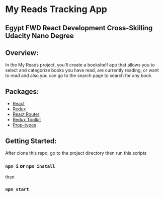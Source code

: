 # My Reads Tracking App 
## Egypt FWD React Development Cross-Skilling Udacity Nano Degree

## Overview:
In the My Reads project, you'll create a bookshelf app that allows you to select and categorize books you have read, are currently reading, or want to read and also you can go to the search page to search for any book.

## Packages:
-   [React](https://reactjs.org/)
-   [Redux](https://redux.js.org/)
-   [React Router](https://reacttraining.com/react-router/)
-   [Redux Toolkit](https://redux-toolkit.js.org/)
-   [Prop-types](https://reactjs.org/docs/typechecking-with-proptypes.html)

## Getting Started:
After clone this repo, go to the project directory then run this scripts

### `npm i` or `npm install`

then
### `npm start`
